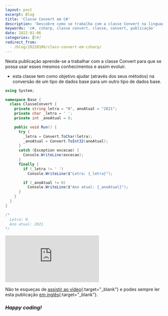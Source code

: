 ```yaml
---
layout: post
excerpt: Blog
title: 'Classe Convert em C#'
description: 'Descobre como se trabalha com a classe Convert na linguagem de programação C#. Obtém respostas às tuas dúvidas com a teoria e os exemplos apresentados.'
keywords: 'c#, csharp, classe convert, classe, convert, publicação'
date: 2022-01-06
categories: [C#]
redirect_from:
  - /blog/20220106/class-convert-em-csharp/
---
```


Nesta publicação aprende-se a trabalhar com a classe Convert para que se possa usar esses mesmos conhecimentos e assim evoluir.

- esta classe tem como objetivo ajudar (através dos seus métodos) na conversão de um tipo de dados base para um outro tipo de dados base.

```csharp
using System;

namespace Base {
  class ClasseConvert {
    private string letra = "N", anoAtual = "2021";
    private char _letra = ' ';
    private int _anoAtual = 0;

    public void Run() {
      try {
        _letra = Convert.ToChar(letra);
        _anoAtual = Convert.ToInt32(anoAtual);
      }
      catch (Exception excecao) {
        Console.WriteLine(excecao);
      }
      finally {
        if (_letra != ' ')
          Console.WriteLine($"Letra: {_letra}");

        if (_anoAtual != 0)
          Console.WriteLine($"Ano atual: {_anoAtual}");
      }
    }
  }
}

/*
  Letra: N
  Ano atual: 2021
*/
```

<div class="video-container">
  <iframe src="https://www.youtube.com/embed/7nJbm-CN2XY" frameborder="0" allowfullscreen></iframe>
</div>

Não te esqueças de [assistir ao vídeo](https://youtu.be/7nJbm-CN2XY){:target="\_blank"} e podes sempre ler esta publicação [em inglês](https://nelsonsilvadev.com/blog/convert-class-in-csharp/){:target="\_blank"}.

### _Happy coding!_
